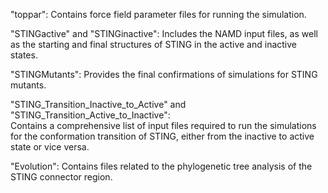 
"toppar": 
Contains force field parameter files for running the simulation.

"STINGactive" and "STINGinactive": 
Includes the NAMD input files, as well as the starting and final structures of STING in the active and inactive states.

"STINGMutants": 
Provides the final confirmations of simulations for STING mutants.

"STING_Transition_Inactive_to_Active" and "STING_Transition_Active_to_Inactive":   
Contains a comprehensive list of input files required to run the simulations for the conformation transition of STING, either from the inactive to active state or vice versa.

"Evolution": 
Contains files related to the phylogenetic tree analysis of the STING connector region.
